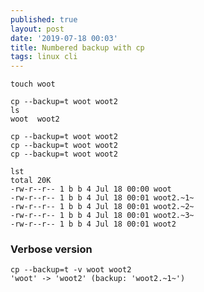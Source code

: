 ```yaml
---
published: true
layout: post
date: '2019-07-18 00:03'
title: Numbered backup with cp
tags: linux cli 
---
```

    touch woot

    cp --backup=t woot woot2
    ls
    woot  woot2

    cp --backup=t woot woot2
    cp --backup=t woot woot2
    cp --backup=t woot woot2

    lst
    total 20K
    -rw-r--r-- 1 b b 4 Jul 18 00:00 woot
    -rw-r--r-- 1 b b 4 Jul 18 00:01 woot2.~1~
    -rw-r--r-- 1 b b 4 Jul 18 00:01 woot2.~2~
    -rw-r--r-- 1 b b 4 Jul 18 00:01 woot2.~3~
    -rw-r--r-- 1 b b 4 Jul 18 00:01 woot2

### Verbose version

    cp --backup=t -v woot woot2
    'woot' -> 'woot2' (backup: 'woot2.~1~')
